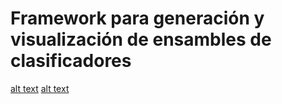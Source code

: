 # Framework para generación y visualización de ensambles de clasificadores

[alt text](https://github.com/agublazer/pfc2/blob/master/matplotlib.jpg?raw=true)
[alt text](https://github.com/[username]/[reponame]/blob/[branch]/bokeh.jpg?raw=true)
